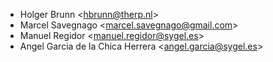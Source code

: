 - Holger Brunn \<<hbrunn@therp.nl>\>
- Marcel Savegnago \<<marcel.savegnago@gmail.com>\>
- Manuel Regidor \<<manuel.regidor@sygel.es>\>
- Angel Garcia de la Chica Herrera \<<angel.garcia@sygel.es>\>
